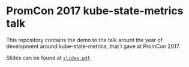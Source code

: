PromCon 2017 kube-state-metrics talk
====================================

This repository contains the demo to the talk arount the year of development
around kube-state-metrics, that I gave at PromCon 2017.

Slides can be found at [`slides.pdf`](slides.pdf).
